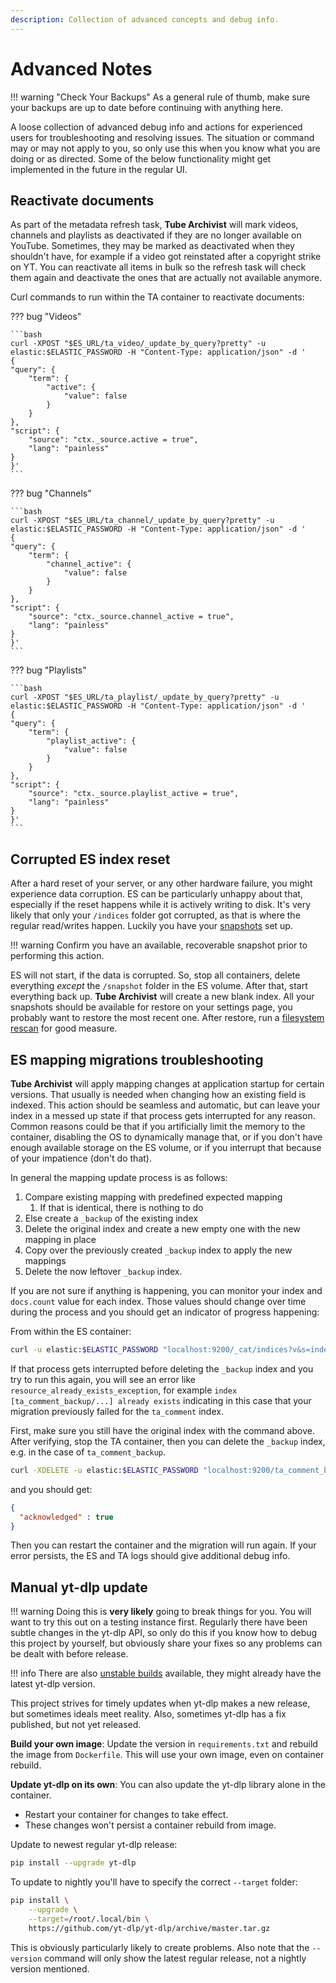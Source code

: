 ```yaml
---
description: Collection of advanced concepts and debug info.
---
```


# Advanced Notes

!!! warning "Check Your Backups"
	As a general rule of thumb, make sure your backups are up to date before continuing with anything here.

A loose collection of advanced debug info and actions for experienced users for troubleshooting and resolving issues. The situation or command may or may not apply to you, so only use this when you know what you are doing or as directed. Some of the below functionality might get implemented in the future in the regular UI.

## Reactivate documents
As part of the metadata refresh task, **Tube Archivist** will mark videos, channels and playlists as deactivated if they are no longer available on YouTube. Sometimes, they may be marked as deactivated when they shouldn't have, for example if a video got reinstated after a copyright strike on YT. You can reactivate all items in bulk so the refresh task will check them again and deactivate the ones that are actually not available anymore.

Curl commands to run within the TA container to reactivate documents:

??? bug "Videos"

    ```bash
	curl -XPOST "$ES_URL/ta_video/_update_by_query?pretty" -u elastic:$ELASTIC_PASSWORD -H "Content-Type: application/json" -d '
	{
	"query": {
		"term": {
			"active": {
				"value": false
			}
		}
	},
	"script": {
		"source": "ctx._source.active = true",
		"lang": "painless"
	}
	}'
	```

??? bug "Channels"

	```bash
	curl -XPOST "$ES_URL/ta_channel/_update_by_query?pretty" -u elastic:$ELASTIC_PASSWORD -H "Content-Type: application/json" -d '
	{
	"query": {
		"term": {
			"channel_active": {
				"value": false
			}
		}
	},
	"script": {
		"source": "ctx._source.channel_active = true",
		"lang": "painless"
	}
	}'
	```

??? bug "Playlists"

	```bash
	curl -XPOST "$ES_URL/ta_playlist/_update_by_query?pretty" -u elastic:$ELASTIC_PASSWORD -H "Content-Type: application/json" -d '
	{
	"query": {
		"term": {
			"playlist_active": {
				"value": false
			}
		}
	},
	"script": {
		"source": "ctx._source.playlist_active = true",
		"lang": "painless"
	}
	}'
	```

## Corrupted ES index reset
After a hard reset of your server, or any other hardware failure, you might experience data corruption. ES can be particularly unhappy about that, especially if the reset happens while it is actively writing to disk. It's very likely that only your `/indices` folder got corrupted, as that is where the regular read/writes happen. Luckily you have your [snapshots](settings/application.md#snapshots) set up.

!!! warning
	Confirm you have an available, recoverable snapshot prior to performing this action.

ES will not start, if the data is corrupted. So, stop all containers, delete everything *except* the `/snapshot` folder in the ES volume. After that, start everything back up. **Tube Archivist** will create a new blank index. All your snapshots should be available for restore on your settings page, you probably want to restore the most recent one. After restore, run a [filesystem rescan](settings/actions.md#rescan-filesystem) for good measure.

## ES mapping migrations troubleshooting

**Tube Archivist** will apply mapping changes at application startup for certain versions. That usually is needed when changing how an existing field is indexed. This action should be seamless and automatic, but can leave your index in a messed up state if that process gets interrupted for any reason. Common reasons could be that if you artificially limit the memory to the container, disabling the OS to dynamically manage that, or if you don't have enough available storage on the ES volume, or if you interrupt that because of your impatience (don't do that).

In general the mapping update process is as follows:

1. Compare existing mapping with predefined expected mapping
	1. If that is identical, there is nothing to do
1. Else create a `_backup` of the existing index
1. Delete the original index and create a new empty one with the new mapping in place
1. Copy over the previously created `_backup` index to apply the new mappings
1. Delete the now leftover `_backup` index.

If you are not sure if anything is happening, you can monitor your index and `docs.count` value for each index. Those values should change over time during the process and you should get an indicator of progress happening:

From within the ES container:

```bash
curl -u elastic:$ELASTIC_PASSWORD "localhost:9200/_cat/indices?v&s=index"
```

If that process gets interrupted before deleting the `_backup` index and you try to run this again, you will see an error like `resource_already_exists_exception`, for example `index [ta_comment_backup/...] already exists` indicating in this case that your migration previously failed for the `ta_comment` index.

First, make sure you still have the original index with the command above. After verifying, stop the TA container, then you can delete the `_backup` index, e.g. in the case of `ta_comment_backup`.

```bash
curl -XDELETE -u elastic:$ELASTIC_PASSWORD "localhost:9200/ta_comment_backup?pretty"
```

and you should get:
```json
{
  "acknowledged" : true
}
```

Then you can restart the container and the migration will run again. If your error persists, the ES and TA logs should give additional debug info.

## Manual yt-dlp update
!!! warning 
	Doing this is **very likely** going to break things for you. You will want to try this out on a testing instance first. Regularly there have been subtle changes in the yt-dlp API, so only do this if you know how to debug this project by yourself, but obviously share your fixes so any problems can be dealt with before release.

!!! info
	There are also [unstable builds](https://github.com/tubearchivist/tubearchivist/blob/master/CONTRIBUTING.md#beta-testing) available, they might already have the latest yt-dlp version.

This project strives for timely updates when yt-dlp makes a new release, but sometimes ideals meet reality. Also, sometimes yt-dlp has a fix published, but not yet released.

**Build your own image**: Update the version in `requirements.txt` and rebuild the image from `Dockerfile`. This will use your own image, even on container rebuild.

**Update yt-dlp on its own**: You can also update the yt-dlp library alone in the container.

- Restart your container for changes to take effect.
- These changes won't persist a container rebuild from image.

Update to newest regular yt-dlp release:

```bash
pip install --upgrade yt-dlp
```

To update to nightly you'll have to specify the correct `--target` folder:
```bash
pip install \
    --upgrade \
    --target=/root/.local/bin \
    https://github.com/yt-dlp/yt-dlp/archive/master.tar.gz
```
This is obviously particularly likely to create problems. Also note that the `--version` command will only show the latest regular release, not a nightly version mentioned.
